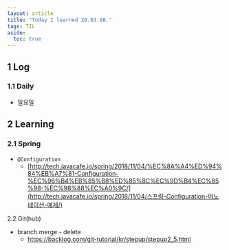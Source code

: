 ```yaml
---
layout: article
title: "Today I learned 20.03.08."
tags: TIL
aside:
  toc: true
---
```


## 1 Log

### 1.1 Daily

- 일요일




## 2 Learning

### 2.1 Spring

- `@Configuration`
  - [http://tech.javacafe.io/spring/2018/11/04/%EC%8A%A4%ED%94%84%EB%A7%81-Configuration-%EC%96%B4%EB%85%B8%ED%85%8C%EC%9D%B4%EC%85%98-%EC%98%88%EC%A0%9C/](http://tech.javacafe.io/spring/2018/11/04/스프링-Configuration-어노테이션-예제/)

2.2 Git(hub)

- branch merge - delete
  - https://backlog.com/git-tutorial/kr/stepup/stepup2_5.html
